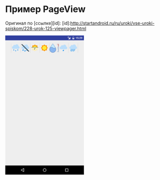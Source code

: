 # Пример PageView

Оригинал по [ссылке][id]:
[id]:http://startandroid.ru/ru/uroki/vse-uroki-spiskom/228-urok-125-viewpager.html

<img src="https://github.com/Muhammadsafarali/Android_page_view/blob/dev/image/PageView.png" width="250">
